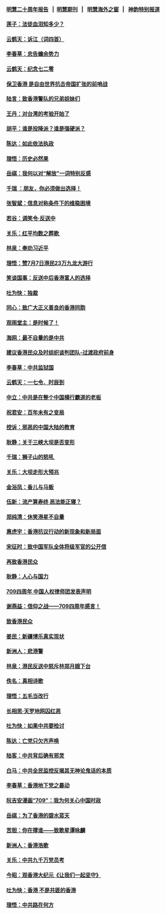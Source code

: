 #### [明慧二十周年报告](https://github.com/gfw-breaker/mh-reports/blob/master/README.md?t=07201221) &nbsp;&nbsp;|&nbsp;&nbsp;[明慧期刊](https://github.com/gfw-breaker/mh-qikan) &nbsp;&nbsp;|&nbsp;&nbsp; [明慧海外之窗](https://github.com/gfw-breaker/mh-news/blob/master/README.md?t=07201221) &nbsp;&nbsp;|&nbsp;&nbsp; [神韵特别报道](https://github.com/gfw-breaker/mh-news/blob/master/shenyun.md?t=07201221) 

#### [莲子：法徒血泪知多少？](../pages/nsc993/n11397534.md?t=07201221) 

#### [云鹤天：诉江（词四首）](../pages/nsc993/n11397502.md?t=07201221) 

#### [李春草：忠告蟾余势力](../pages/nsc993/n11396852.md?t=07201221) 

#### [云鹤天：纪念七二零](../pages/nsc993/n11396646.md?t=07201221) 

#### [保卫香港 是自由世界抗击帝国扩张的前哨战](../pages/nsc993/n11393186.md?t=07201221) 

#### [陆言：致香港警队的兄弟姐妹们](../pages/nsc993/n11392281.md?t=07201221) 

#### [王丹：对台湾的考验开始了](../pages/nsc993/n11391258.md?t=07201221) 

#### [胡平：谁是投降派？谁是强硬派？](../pages/nsc993/n11391224.md?t=07201221) 

#### [陈达：如此依法执政](../pages/nsc993/n11388999.md?t=07201221) 

#### [理悟：历史必然果](../pages/nsc993/n11388741.md?t=07201221) 

#### [岳祺：我何以对“解放”一词特别反感](../pages/nsc993/n11385696.md?t=07201221) 

#### [千瑞 ：朋友，你必须做出选择！](../pages/nsc993/n11384949.md?t=07201221) 

#### [张智斌：信息对称条件下的维稳困境](../pages/nsc993/n11384812.md?t=07201221) 

#### [若谷：调笑令‧反送中](../pages/nsc993/n11383745.md?t=07201221) 

#### [关乐：红平均数之葬歌 ](../pages/nsc993/n11383498.md?t=07201221) 

#### [林泉：奉劝习近平](../pages/nsc993/n11383487.md?t=07201221) 

#### [理悟：赞7月7日港民23万九龙大游行](../pages/nsc993/n11383473.md?t=07201221) 

#### [笑谈国事：反送中后香港富人的选择](../pages/nsc993/n11382020.md?t=07201221) 

#### [吐为快：独裁](../pages/nsc993/n11382755.md?t=07201221) 

#### [同心：致广大正义善良的香港同胞](../pages/nsc993/n11382745.md?t=07201221) 

#### [观雨堂主：是时候了！](../pages/nsc993/n11382737.md?t=07201221) 

#### [海网：最不自量的是中共](../pages/nsc993/n11380440.md?t=07201221) 

#### [建议香港民众及时组织谈判团队-过渡政府前身](../pages/nsc993/n11379909.md?t=07201221) 

#### [李春草：中共监狱国](../pages/nsc993/n11378989.md?t=07201221) 

#### [云鹤天：一七令．时辰到](../pages/nsc993/n11379260.md?t=07201221) 

#### [中立：中共是在整个中国横行霸道的老板](../pages/nsc993/n11378382.md?t=07201221) 

#### [祝君安：百年未有之变局](../pages/nsc993/n11378376.md?t=07201221) 

#### [控诉：邪恶的中国大陆的教育](../pages/nsc993/n11378344.md?t=07201221) 

#### [耿静：关于三峡大坝是否变形](../pages/nsc993/n11375879.md?t=07201221) 

#### [千瑞：狮子山的怒吼 ](../pages/nsc993/n11375644.md?t=07201221) 

#### [关乐：大坝走形大预兆](../pages/nsc993/n11375629.md?t=07201221) 

#### [金浴凤：香儿与马贩](../pages/nsc993/n11375580.md?t=07201221) 

#### [伍新：流产算寿终  恶法能正寝？](../pages/nsc993/n11375581.md?t=07201221) 

#### [郑纯清：休笑港星不自量](../pages/nsc993/n11375555.md?t=07201221) 

#### [惠虎宇：香港抗议行动的新现象和新局面](../pages/nsc993/n11375501.md?t=07201221) 

#### [宋征时：致中国军队全体将级军官的公开信](../pages/nsc993/n11373354.md?t=07201221) 

#### [再致香港民众](../pages/nsc993/n11373870.md?t=07201221) 

#### [耿静：人心与国力](../pages/nsc993/n11373759.md?t=07201221) 

#### [709四周年 中国人权律师团发表声明](../pages/nsc993/n11373565.md?t=07201221) 

#### [谢燕益：信仰之战——709四周年感言！](../pages/nsc993/n11373388.md?t=07201221) 

#### [致香港民众](../pages/nsc993/n11373286.md?t=07201221) 

#### [姜民：新疆博乐真实现状](../pages/nsc993/n11371223.md?t=07201221) 

#### [新洲人：悲港警](../pages/nsc993/n11371174.md?t=07201221) 

#### [林泉：港民反送中怒斥林郑月娥下台](../pages/nsc993/n11370676.md?t=07201221) 

#### [佚名：真相诗歌](../pages/nsc993/n11370666.md?t=07201221) 

#### [理悟：五毛当改行](../pages/nsc993/n11369314.md?t=07201221) 

#### [长相思‧天罗地网囚红恶](../pages/nsc993/n11368444.md?t=07201221) 

#### [吐为快：如果中共要检讨](../pages/nsc993/n11368441.md?t=07201221) 

#### [陈达：亡党只欠齐声唤](../pages/nsc993/n11367838.md?t=07201221) 

#### [陆客：中共背后确有邪灵](../pages/nsc993/n11365263.md?t=07201221) 

#### [白马：中共全民监控反揭其无神论鬼话的本质](../pages/nsc993/n11365236.md?t=07201221) 

#### [李春草：香港地下党之暴动](../pages/nsc993/n11365210.md?t=07201221) 

#### [阮吉安漫画“709”：我为何关心中国时政](../pages/nsc993/n11362127.md?t=07201221) 

#### [岳祺：为了香港的碧水蓝天](../pages/nsc993/n11362627.md?t=07201221) 

#### [苦胆：你在撑谁——致歌星谭咏麟](../pages/nsc993/n11361348.md?t=07201221) 

#### [新洲人：香港浩歌](../pages/nsc993/n11361334.md?t=07201221) 

#### [关乐：中共九千万党员考](../pages/nsc993/n11361304.md?t=07201221) 

#### [今昭：观香港大纪元《让我们一起坚守》](../pages/nsc993/n11361244.md?t=07201221) 

#### [吐为快：香港  不是共匪的香港](../pages/nsc993/n11360918.md?t=07201221) 

#### [理悟：中共路在何方](../pages/nsc993/n11360509.md?t=07201221) 

